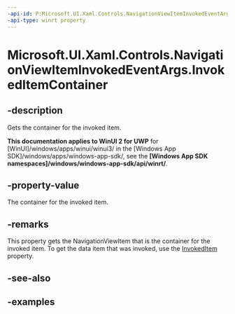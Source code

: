 ```yaml
---
-api-id: P:Microsoft.UI.Xaml.Controls.NavigationViewItemInvokedEventArgs.InvokedItemContainer
-api-type: winrt property
---
```

<!-- Property syntax.
public NavigationViewItemBase InvokedItemContainer { get; }
-->

# Microsoft.UI.Xaml.Controls.NavigationViewItemInvokedEventArgs.InvokedItemContainer


## -description

Gets the container for the invoked item.


**This documentation applies to WinUI 2 for UWP** for [WinUI]/windows/apps/winui/winui3/ in the [Windows App SDK]/windows/apps/windows-app-sdk/, see the **[Windows App SDK namespaces]/windows/windows-app-sdk/api/winrt/**.

## -property-value

The container for the invoked item.


## -remarks

This property gets the NavigationViewItem that is the container for the invoked item. To get the data item that was invoked, use the [InvokedItem](navigationviewiteminvokedeventargs_invokeditem.md) property.


## -see-also


## -examples


